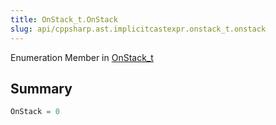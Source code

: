 ```yaml
---
title: OnStack_t.OnStack
slug: api/cppsharp.ast.implicitcastexpr.onstack_t.onstack
---
```

Enumeration Member in [OnStack_t](/api/cppsharp/ast/implicitcastexpr/onstack_t)

## Summary



```csharp
OnStack = 0
```

